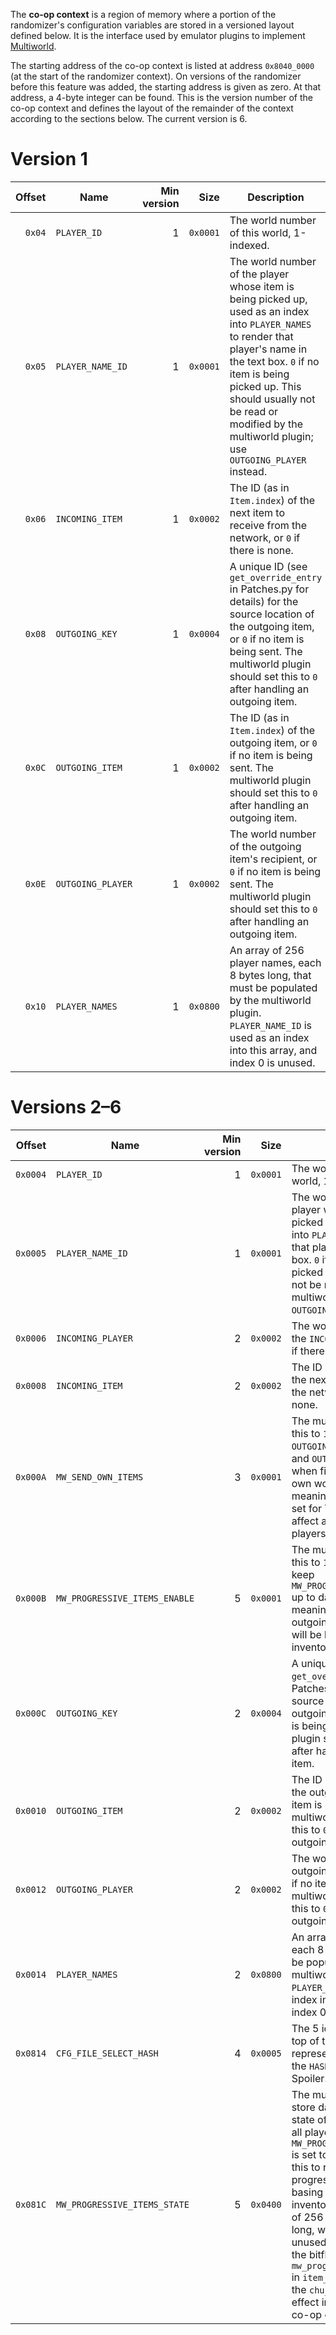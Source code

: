 The **co-op context** is a region of memory where a portion of the randomizer's configuration variables are stored in a versioned layout defined below. It is the interface used by emulator plugins to implement [Multiworld](https://wiki.ootrandomizer.com/index.php?title=Multiworld).

The starting address of the co-op context is listed at address `0x8040_0000` (at the start of the randomizer context). On versions of the randomizer before this feature was added, the starting address is given as zero. At that address, a 4-byte integer can be found. This is the version number of the co-op context and defines the layout of the remainder of the context according to the sections below. The current version is 6.

# Version 1

|Offset|Name|Min version|Size|Description|
|--:|---|--:|--:|---|
|`0x04`|`PLAYER_ID`|1|`0x0001`|The world number of this world, 1-indexed.|
|`0x05`|`PLAYER_NAME_ID`|1|`0x0001`|The world number of the player whose item is being picked up, used as an index into `PLAYER_NAMES` to render that player's name in the text box. `0` if no item is being picked up. This should usually not be read or modified by the multiworld plugin; use `OUTGOING_PLAYER` instead.|
|`0x06`|`INCOMING_ITEM`|1|`0x0002`|The ID (as in `Item.index`) of the next item to receive from the network, or `0` if there is none.|
|`0x08`|`OUTGOING_KEY`|1|`0x0004`|A unique ID (see `get_override_entry` in Patches.py for details) for the source location of the outgoing item, or `0` if no item is being sent. The multiworld plugin should set this to `0` after handling an outgoing item.|
|`0x0C`|`OUTGOING_ITEM`|1|`0x0002`|The ID (as in `Item.index`) of the outgoing item, or `0` if no item is being sent. The multiworld plugin should set this to `0` after handling an outgoing item.|
|`0x0E`|`OUTGOING_PLAYER`|1|`0x0002`|The world number of the outgoing item's recipient, or `0` if no item is being sent. The multiworld plugin should set this to `0` after handling an outgoing item.|
|`0x10`|`PLAYER_NAMES`|1|`0x0800`|An array of 256 player names, each 8 bytes long, that must be populated by the multiworld plugin. `PLAYER_NAME_ID` is used as an index into this array, and index 0 is unused.|

# Versions 2–6

|Offset|Name|Min version|Size|Description|
|--:|---|--:|--:|---|
|`0x0004`|`PLAYER_ID`|1|`0x0001`|The world number of this world, 1-indexed.|
|`0x0005`|`PLAYER_NAME_ID`|1|`0x0001`|The world number of the player whose item is being picked up, used as an index into `PLAYER_NAMES` to render that player's name in the text box. `0` if no item is being picked up. This should usually not be read or modified by the multiworld plugin; use `OUTGOING_PLAYER` instead.|
|`0x0006`|`INCOMING_PLAYER`|2|`0x0002`|The world number from which the `INCOMING_ITEM` came, or `0` if there is no incoming item.|
|`0x0008`|`INCOMING_ITEM`|2|`0x0002`|The ID (as in `Item.index`) of the next item to receive from the network, or `0` if there is none.|
|`0x000A`|`MW_SEND_OWN_ITEMS`|3|`0x0001`|The multiworld plugin can set this to `1` to make the game set `OUTGOING_KEY`, `OUTGOING_ITEM`, and `OUTGOING_PLAYER` even when finding an item for its own world. Defaults to `0`, meaning these fields are only set for Triforce pieces (which affect all worlds) and other players' items.|
|`0x000B`|`MW_PROGRESSIVE_ITEMS_ENABLE`|5|`0x0001`|The multiworld plugin can set this to `1` to indicate that it will keep `MW_PROGRESSIVE_ITEMS_STATE` up to date. Defaults to `0`, meaning the appearance of outgoing progressive items will be based on the sender's inventory.|
|`0x000C`|`OUTGOING_KEY`|2|`0x0004`|A unique ID (see `get_override_entry` in Patches.py for details) for the source location of the outgoing item, or `0` if no item is being sent. The multiworld plugin should set this to `0` after handling an outgoing item.|
|`0x0010`|`OUTGOING_ITEM`|2|`0x0002`|The ID (as in `Item.index`) of the outgoing item, or `0` if no item is being sent. The multiworld plugin should set this to `0` after handling an outgoing item.|
|`0x0012`|`OUTGOING_PLAYER`|2|`0x0002`|The world number of the outgoing item's recipient, or `0` if no item is being sent. The multiworld plugin should set this to `0` after handling an outgoing item.|
|`0x0014`|`PLAYER_NAMES`|2|`0x0800`|An array of 256 player names, each 8 bytes long, that must be populated by the multiworld plugin. `PLAYER_NAME_ID` is used as an index into this array, and index 0 is unused.|
|`0x0814`|`CFG_FILE_SELECT_HASH`|4|`0x0005`|The 5 icons displayed at the top of the file select screen, represented as indices into the `HASH_ICONS` list in Spoiler.py.|
|`0x081C`|`MW_PROGRESSIVE_ITEMS_STATE`|5|`0x0400`|The multiworld plugin can store data representing the state of progressive items of all players here. If `MW_PROGRESSIVE_ITEMS_ENABLE` is set to `1`, the game will use this to render outgoing progressive items instead of basing them on the sender's inventory. The data is an array of 256 bitfields, each 4 bytes long, with the entry at index 0 unused. For documentation of the bitflags, see `mw_progressive_items_state_t` in `item_upgrades.c`. Note that the `chu_bag` flag only has any effect in versions 6+ of the co-op context.|
